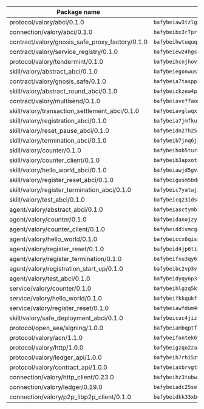 | Package name                                                  | Package hash                                                  |
| ------------------------------------------------------------- | ------------------------------------------------------------- |
| protocol/valory/abci/0.1.0                                    | `bafybeiaw3tzlg3rkvnn5fcufblktmfwngmxugn4yo7pyjp76zz6aqtqcay` |
| connection/valory/abci/0.1.0                                  | `bafybeibx3r7prcax25awn3mdnxlb2gzdgnq2zvkoaoc26hooyv37ictyte` |
| contract/valory/gnosis_safe_proxy_factory/0.1.0               | `bafybeihwtuquqaimamkv26ucnyis4hc6lya34xwsx5n7hiksssnwfkekie` |
| contract/valory/service_registry/0.1.0                        | `bafybeiew24hgsjdasaqiikhulfa2rxgnh7pzpv2zzfwnsyfzbnrcj6dvjm` |
| protocol/valory/tendermint/0.1.0                              | `bafybeihcnjhovvyyfbkuw5sjyfx2lfd4soeocfqzxz54g67333m6nk5gxq` |
| skill/valory/abstract_abci/0.1.0                              | `bafybeiegonwusyfaixwx7vten3tdco6r5ldhhzjpek2byuwgxp6i3fjdzi` |
| contract/valory/gnosis_safe/0.1.0                             | `bafybeia7taspp5boe5235fdv5ejdix7fdhyy4kwp26qx2ng2oo3k7kk7iy` |
| skill/valory/abstract_round_abci/0.1.0                        | `bafybeickzea4pkimc4g3r7jj4ir3dnin3rbaaamedpw3pyky7edy2xd474` |
| contract/valory/multisend/0.1.0                               | `bafybeiaveffaomsnmsc5hx62o77u7ilma6eipox7m5lrwa56737ektva3i` |
| skill/valory/transaction_settlement_abci/0.1.0                | `bafybeiavglwqxzqgxhh4d7cehmvofbrnn7apcckc4nvxnrh4o6hf65ii6e` |
| skill/valory/registration_abci/0.1.0                          | `bafybeia7jmfkuy6t5issnbgghyrzzzwbpwchalme3s227kos7756r24eby` |
| skill/valory/reset_pause_abci/0.1.0                           | `bafybeidn27h25ufphmesetkk4h6v4eyowhf4ti2mxavkjg5el7b7wqlwmi` |
| skill/valory/termination_abci/0.1.0                           | `bafybeib7jnq6j34h2nrhdue7c23guakfdfytou2nqfpyrrmyojqq2iwhtm` |
| skill/valory/counter/0.1.0                                    | `bafybeihob5turakl3zonvz3gjgntqu7dkdqcmzzloqdwgnvnsegkqzn244` |
| skill/valory/counter_client/0.1.0                             | `bafybeib3apxotnry7gt6a5q2cesdobjlcb5bjqjuzwnp4f5naozbiyxvja` |
| skill/valory/hello_world_abci/0.1.0                           | `bafybeiawjd5gva7mkfej64in6n7rfcsquhuao4kw23hnvngbb4pwi2fozu` |
| skill/valory/register_reset_abci/0.1.0                        | `bafybeigusm5bdmjgzx3pkbwetuwuthmq5mbgdx3vicvsivrz4xi4m4ljku` |
| skill/valory/register_termination_abci/0.1.0                  | `bafybeic7yatwj2mvjnlze52sz7py5mv5pjkajiunkmjyxcjksxtyfrqtka` |
| skill/valory/test_abci/0.1.0                                  | `bafybeicq23idsepoc7fpaa35sngsz5bfpm2sas4vpjzjnezwxzzustnhe4` |
| agent/valory/abstract_abci/0.1.0                              | `bafybeiasctymbahg7xqo2gbftek6fmnxqrxnqz7gsitrctaffm6p23zxq4` |
| agent/valory/counter/0.1.0                                    | `bafybeidanojzyswnv56f5oimyhyasqogbpv6kxp2mxziocqnyuusbpumte` |
| agent/valory/counter_client/0.1.0                             | `bafybeiddivmcgauqdsbiedeenckltzyaukmyi3e4ccxp4cssqlqyadffwe` |
| agent/valory/hello_world/0.1.0                                | `bafybeiccx6qisplcspahp4j5obdittwsmqeq2qecv7khoaujz2vyebwdgu` |
| agent/valory/register_reset/0.1.0                             | `bafybeid4jp6tiptffn2wbx2eqplq4qnbzjeusylegugkqvmy2ltwxmj6je` |
| agent/valory/register_termination/0.1.0                       | `bafybeifxu3qy6ti6dbq5f53zrjhgkmstvmykuiyi6gf57med5efwpf6vti` |
| agent/valory/registration_start_up/0.1.0                      | `bafybeibc2vp3vk5fgcrkneuwxpmalreh6fjgifccavzbxtftwvhvuvrufy` |
| agent/valory/test_abci/0.1.0                                  | `bafybeidyqy6p354c5bxglc7cj66ndavolwuy7ll2s3pjp5cne6rsi5j34y` |
| service/valory/counter/0.1.0                                  | `bafybeihlgzq5kybsf5izm7ik5t35pnij4ufdfjif4je5l6wuwxtq7kmz6a` |
| service/valory/hello_world/0.1.0                              | `bafybeifkkqukfrxfwqorszps2c4v5ghdteviclon5nqqj3wzgaf4uzdjlu` |
| service/valory/register_reset/0.1.0                           | `bafybeiawfdum46vvdylafspro7fr4vfo5aohabebqengt32ifirjn2pxsa` |
| skill/valory/safe_deployment_abci/0.1.0                       | `bafybeicuc4jizr2tha5nsef3iudw7kwzvclj2punmd7oew76ejzivkarle` |
| protocol/open_aea/signing/1.0.0                               | `bafybeiambqptflge33eemdhis2whik67hjplfnqwieoa6wblzlaf7vuo44` |
| protocol/valory/acn/1.1.0                                     | `bafybeifontek6tvaecatoauiule3j3id6xoktpjubvuqi3h2jkzqg7zh7a` |
| protocol/valory/http/1.0.0                                    | `bafybeigzqo2zaakcjtzzsm6dh4x73v72xg6ctk6muyp5uq5ueb7y34fbxy` |
| protocol/valory/ledger_api/1.0.0                              | `bafybeih7rhi5zvfvwakx5ifgxsz2cfipeecsh7bm3gnudjxtvhrygpcftq` |
| protocol/valory/contract_api/1.0.0                            | `bafybeiaxbrvgtbdrh4lslskuxyp4awyr4whcx3nqq5yrr6vimzsxg5dy64` |
| connection/valory/http_client/0.23.0                          | `bafybeihz3tubwado7j3wlivndzzuj3c6fdsp4ra5r3nqixn3ufawzo3wii` |
| connection/valory/ledger/0.19.0                               | `bafybeiadc25se7dgnn4mufztwpzdono4xsfs45qknzdqyi3gckn6ccuv44` |
| connection/valory/p2p_libp2p_client/0.1.0                     | `bafybeidkk33xbga54szmitk6uwsi3ef56hbbdbuasltqtiyki34hgfpnxa` |
